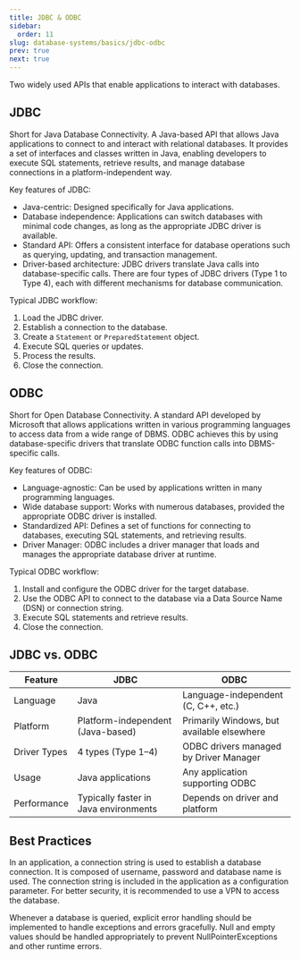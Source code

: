 ```yaml
---
title: JDBC & ODBC
sidebar:
  order: 11
slug: database-systems/basics/jdbc-odbc
prev: true
next: true
---
```


Two widely used APIs that enable applications to interact with databases.

## JDBC

Short for Java Database Connectivity. A Java-based API that allows Java applications to connect to and interact with relational databases. It provides a set of interfaces and classes written in Java, enabling developers to execute SQL statements, retrieve results, and manage database connections in a platform-independent way.

Key features of JDBC:

- Java-centric: Designed specifically for Java applications.
- Database independence: Applications can switch databases with minimal code changes, as long as the appropriate JDBC driver is available.
- Standard API: Offers a consistent interface for database operations such as querying, updating, and transaction management.
- Driver-based architecture: JDBC drivers translate Java calls into database-specific calls. There are four types of JDBC drivers (Type 1 to Type 4), each with different mechanisms for database communication.

Typical JDBC workflow:

1. Load the JDBC driver.
2. Establish a connection to the database.
3. Create a `Statement` or `PreparedStatement` object.
4. Execute SQL queries or updates.
5. Process the results.
6. Close the connection.

## ODBC

Short for Open Database Connectivity. A standard API developed by Microsoft that allows applications written in various programming languages to access data from a wide range of DBMS. ODBC achieves this by using database-specific drivers that translate ODBC function calls into DBMS-specific calls.

Key features of ODBC:

- Language-agnostic: Can be used by applications written in many programming languages.
- Wide database support: Works with numerous databases, provided the appropriate ODBC driver is installed.
- Standardized API: Defines a set of functions for connecting to databases, executing SQL statements, and retrieving results.
- Driver Manager: ODBC includes a driver manager that loads and manages the appropriate database driver at runtime.

Typical ODBC workflow:

1. Install and configure the ODBC driver for the target database.
2. Use the ODBC API to connect to the database via a Data Source Name (DSN) or connection string.
3. Execute SQL statements and retrieve results.
4. Close the connection.

## JDBC vs. ODBC

| Feature      | JDBC                                  | ODBC                                       |
| ------------ | ------------------------------------- | ------------------------------------------ |
| Language     | Java                                  | Language-independent (C, C++, etc.)        |
| Platform     | Platform-independent (Java-based)     | Primarily Windows, but available elsewhere |
| Driver Types | 4 types (Type 1–4)                    | ODBC drivers managed by Driver Manager     |
| Usage        | Java applications                     | Any application supporting ODBC            |
| Performance  | Typically faster in Java environments | Depends on driver and platform             |

## Best Practices

In an application, a connection string is used to establish a database connection. It is composed of username, password and database name is used. The connection string is included in the application as a configuration parameter. For better security, it is recommended to use a VPN to access the database.

Whenever a database is queried, explicit error handling should be implemented to handle exceptions and errors gracefully. Null and empty values should be handled appropriately to prevent NullPointerExceptions and other runtime errors.
